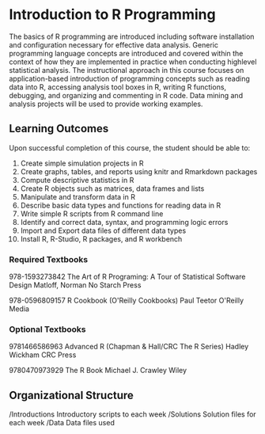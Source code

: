 # Introduction to R Programming #

The basics of R programming are introduced including software installation and configuration necessary for effective data analysis. Generic programming language concepts are introduced and covered within the context of how they are implemented in practice when conducting highlevel statistical analysis. The instructional approach in this course focuses on application-based introduction of programming concepts such as reading data into R, accessing analysis tool boxes in R, writing R functions, debugging, and organizing and commenting in R code. Data mining and analysis projects will be used to provide working examples.

## Learning Outcomes ##

Upon successful completion of this course, the student should be able to:

1.	Create simple simulation projects in R 
2.	Create graphs, tables, and reports using knitr and Rmarkdown packages
3.	Compute descriptive statistics in R
4.	Create R objects such as matrices, data frames and lists
5.	Manipulate and transform data in R
6.	Describe basic data types and functions for reading data in R
7.	Write simple R scripts from R command line
8.	Identify and correct data, syntax, and programming logic errors
9.	Import and Export data files of different data types
10.	Install R, R-Studio, R packages, and R workbench 

### Required Textbooks ##

978-1593273842
The Art of R Programing: A Tour of Statistical Software Design
Matloff, Norman
No Starch Press

978-0596809157
R Cookbook (O'Reilly Cookbooks)
Paul Teetor
O'Reilly Media

### Optional Textbooks ###

9781466586963
Advanced R (Chapman & Hall/CRC The R Series)
Hadley Wickham
CRC Press

9780470973929
The R Book
Michael J. Crawley
Wiley

## Organizational Structure ##
/Introductions   Introductory scripts to each week
/Solutions       Solution files for each week
/Data            Data files used
